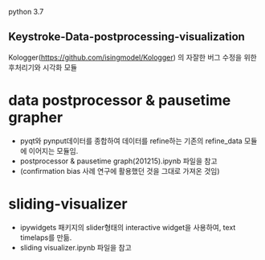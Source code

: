 python 3.7

## Keystroke-Data-postprocessing-visualization
Kologger(https://github.com/isingmodel/Kologger) 의 자잘한 버그 수정을 위한 후처리기와 시각화 모듈

# data postprocessor & pausetime grapher
- pyqt와 pynput데이터를 종합하여 데이터를 refine하는 기존의 refine_data 모듈에 이어지는 모듈임.
- postprocessor & pausetime graph(201215).ipynb 파일을 참고
- (confirmation bias 사례 연구에 활용했던 것을 그대로 가져온 것임)



# sliding-visualizer
- ipywidgets 패키지의 slider형태의 interactive widget을 사용하여, text timelaps를 만듦.
- sliding visualizer.ipynb 파일을 참고
